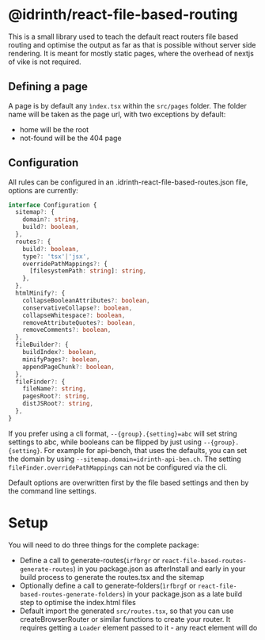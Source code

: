 # @idrinth/react-file-based-routing

This is a small library used to teach the default react routers file based routing and optimise the output as far as that is possible without server side rendering. It is meant for mostly static pages, where the overhead of nextjs of vike is not required.

## Defining a page

A page is by default any `ìndex.tsx` within the `src/pages` folder. The folder name will be taken as the page url, with two exceptions by default:

- home will be the root
- not-found will be the 404 page

## Configuration

All rules can be configured in an .idrinth-react-file-based-routes.json file, options are currently:

```ts
interface Configuration {
  sitemap?: {
    domain?: string,
    build?: boolean,
  },
  routes?: {
    build?: boolean,
    type?: 'tsx'|'jsx',
    overridePathMappings?: {
      [filesystemPath: string]: string,
    },
  },
  htmlMinify?: {
    collapseBooleanAttributes?: boolean,
    conservativeCollapse?: boolean,
    collapseWhitespace?: boolean,
    removeAttributeQuotes?: boolean,
    removeComments?: boolean,
  },
  fileBuilder?: {
    buildIndex?: boolean,
    minifyPages?: boolean,
    appendPageChunk?: boolean,
  },
  fileFinder?: {
    fileName?: string,
    pagesRoot?: string,
    distJSRoot?: string,
  },
}
```

If you prefer using a cli format, `--{group}.{setting}=abc` will set string settings to abc, while booleans can be flipped by just using `--{group}.{setting}`. For example for api-bench, that uses the defaults, you can set the domain by using `--sitemap.domain=idrinth-api-ben.ch`. The setting `fileFinder.overridePathMappings` can not be configured via the cli.

Default options are overwritten first by the file based settings and then by the command line settings.

# Setup

You will need to do three things for the complete package:

- Define a call to generate-routes(`irfbrgr` or `react-file-based-routes-generate-routes`) in you package.json as afterInstall and early in your build process to generate the routes.tsx and the sitemap
- Optionally define a call to generate-folders(`ìrfbrgf` or `react-file-based-routes-generate-folders`) in your package.json as a late build step to optimise the index.html files
- Default import the generated `src/routes.tsx`, so that you can use createBrowserRouter or similar functions to create your router. It requires getting a `Loader` element passed to it - any react element will do
